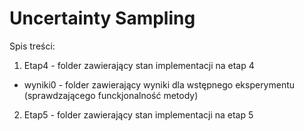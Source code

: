 # Uncertainty Sampling

Spis treści:
1. Etap4 - folder zawierający stan implementacji na etap 4
  - wyniki0 - folder zawierający wyniki dla wstępnego eksperymentu (sprawdzającego funckjonalność metody)
2. Etap5 - folder zawierający stan implementacji na etap 5

